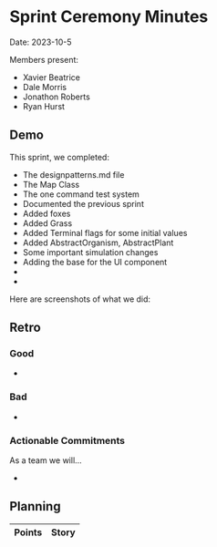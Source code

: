 # Sprint Ceremony Minutes
  
Date: 2023-10-5

Members present:

* Xavier Beatrice
* Dale Morris
* Jonathon Roberts
* Ryan Hurst
  
## Demo

This sprint, we completed:

* The designpatterns.md file
* The Map Class
* The one command test system
* Documented the previous sprint
* Added foxes
* Added Grass
* Added Terminal flags for some initial values
* Added AbstractOrganism, AbstractPlant
* Some important simulation changes
* Adding the base for the UI component
* 
* 

Here are screenshots of what we did:





## Retro

### Good

* 

### Bad

* 

### Actionable Commitments

As a team we will...

* 

## Planning



Points | Story
-------|--------
